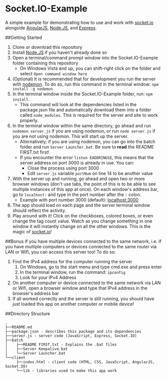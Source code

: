 Socket.IO-Example
=================
A simple example for demonstrating how to use and work with [socket.io](http://socket.io) alongside [AngularJS](http://angularjs.org/), [Node.JS](http://nodejs.org/), and [Express](http://expressjs.com/). 

##Getting Started
1. Clone or download this repository
2. Install [Node.JS](http://nodejs.org/) if you haven't already done so
3. Open a terminal/command prompt window into the Socket.IO-Example folder containing this repository
	- On Windows Vista and up, you can shift-right click on the folder and select `Open command window here`
4. (Optional) It is recommended that for development you run the server with [nodemon](http://nodemon.io/). To do so, run this command in the terminal window: `npm install -g nodemon`
5. In the terminal window inside the Socket.IO-Example folder, run: `npm install`. 
	- This command will look at the dependencies listed in the package.json file and automatically download them into a folder called `node_modules`. This is required for the server and site to work properly. 
6. In the terminal window within the same directory, go ahead and run `nodemon server.js` if you are using nodemon, or run `node server.js` if you are not using nodemon. This will start up the server.
	- Alternatively, if you are using nodemon, you can go into the batch folder and run `Server Launcher.bat`. Be sure to **read** the README FIRST.txt first!
	- If you encounter the error `listen EADDRINUSE`, this means that the server address on port 3000 is already in use. You can:
		- Close the process using port 3000
		- Edit `server.js` variable `portNum` on line 14 to be another value
7. With the server up and running, go ahead and open two or more browser windows (don't use tabs, the point of this is to be able to see multiple instances of this app at once). On each window's address bar, go to `localhost:` and type in the port number after the `:` colon.
	- Example with port number 3000 (default): [localhost:3000](http://localhost:3000)
8. The app should load on each page and the server terminal window should reflect the activity. 
9. Play around with it! Click on the checkboxes, colored boxes, or even change the tag count value. Watch as you change something in one window it will instantly change on all the other windows. This is the magic of [socket.io](http://socket.io)!

##Bonus
If you have multiple devices connected to the same network, i.e. if you have multiple computers or devices connected to the same router via LAN or Wifi, you can access this server too! To do so: 

1. Find the IPv4 address for the computer running the server
	1. On Windows, go to the start menu and type cmd.exe and press enter
	2. In the terminal window, run the command: `ipconfig`
	3. Look for your IPv4 Address
2. On another computer or device connected to the same network via LAN or Wifi, open a browser window and type that IPv4 address in the browser's address bar
3. If all worked correctly and the server is still running, you should have just loaded this app on another computer or mobile device! 

##Directory Structure

    .
    ├──README.md
    ├──package.json - describes this package and its dependencies
    ├──server.js - server code (JavaScript, Express, Socket.IO)
    ├──batch
    │    ├──README FIRST.txt - Explains the .bat files
    │    ├──Server Keepalive.bat
    │    └──Server Launcher.bat
    └──client
         ├──index.html - client code (HTML, CSS, JavaScript, AngularJS, Socket.IO)
         └──lib - libraries used to make this app work
